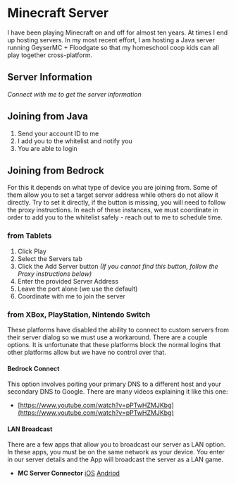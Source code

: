 # Minecraft Server

I have been playing Minecraft on and off for almost ten years. At times I end up hosting servers. In my most recent effort, I am hosting a Java server running GeyserMC + Floodgate so that my homeschool coop kids can all play together cross-platform.

## Server Information

*Connect with me to get the server information*

## Joining from Java

1. Send your account ID to me
1. I add you to the whitelist and notify you
1. You are able to login

## Joining from Bedrock

For this it depends on what type of device you are joining from. Some of them allow you to set a target server address while others do not allow it directly. Try to set it directly, if the button is missing, you will need to follow the proxy instructions. In each of these instances, we must coordinate in order to add you to the whitelist safely - reach out to me to schedule time.

### from Tablets

1. Click Play
1. Select the Servers tab
1. Click the Add Server button *(If you cannot find this button, follow the Proxy instructions below)*
1. Enter the provided Server Address
1. Leave the port alone (we use the default)
1. Coordinate with me to join the server

### from XBox, PlayStation, Nintendo Switch

These platforms have disabled the ability to connect to custom servers from their server dialog so we must use a workaround. There are a couple options. It is unfortunate that these platforms block the normal logins that other platforms allow but we have no control over that.

#### Bedrock Connect

This option involves poiting your primary DNS to a different host and your secondary DNS to Google. There are many videos explaining it like this one:

* [https://www.youtube.com/watch?v=pPTwHZMJKbg](https://www.youtube.com/watch?v=pPTwHZMJKbg)

#### LAN Broadcast

There are a few apps that allow you to broadcast our server as LAN option. In these apps, you must be on the same network as your device. You enter in our server details and the App will broadcast the server as a LAN game.

* **MC Server Connector** [iOS](https://apps.apple.com/us/app/mc-server-connector/id1548251304) [Andriod](https://play.google.com/store/apps/details?id=com.smokiem.mcserverconnector&hl=en_US)
